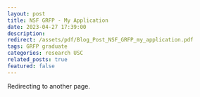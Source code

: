 ```yaml
---
layout: post
title: NSF GRFP - My Application
date: 2023-04-27 17:39:00
description: 
redirect: /assets/pdf/Blog_Post_NSF_GRFP_my_application.pdf
tags: GRFP graduate
categories: research USC
related_posts: true
featured: false
---
```


Redirecting to another page.
